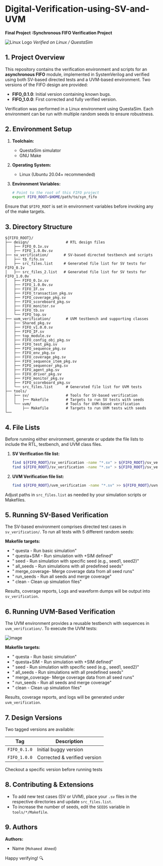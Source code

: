 # Digital-Verification-using-SV-and-UVM
**Final Project :Synchronous FIFO Verification Project**

![Linux Logo](https://github.com/user-attachments/assets/f09398cf-2c42-44b8-8788-27c0d7eb67fb)
*Verified on Linux / QuestaSim*

## 1. Project Overview

This repository contains the verification environment and scripts for an **asynchronous FIFO** module, implemented in SystemVerilog and verified using both SV-based directed tests and a UVM-based environment. Two versions of the FIFO design are provided:

* **FIFO\_0.1.0**: Initial version containing known bugs.
* **FIFO\_1.0.0**: First corrected and fully verified version.

Verification was performed in a Linux environment using QuestaSim. Each environment can be run with multiple random seeds to ensure robustness.

## 2. Environment Setup

1. **Toolchain:**

   * QuestaSim simulator
   * GNU Make
2. **Operating System:**

   * Linux (Ubuntu 20.04+ recommended)
3. **Environment Variables:**

   ```bash
   # Point to the root of this FIFO project
   export FIFO_ROOT=$HOME/path/to/syn_fifo
   ```

Ensure that `$FIFO_ROOT` is set in environment variables before invoking any of the make targets.

## 3. Directory Structure

```
${FIFO_ROOT}/
├── design/                 # RTL design files
│   ├── FIFO_0.1v.sv
│   ├── FIFO_1.0.0v.sv
├── sv_verification/       # SV-based directed testbench and scripts
│   ├── tb_fifo.sv
│   ├── src_files.list     # Generated file list for SV tests for FIFO_0.1v
│   ├── src_files_2.list   # Generated file list for SV tests for FIFO_1.0.0v
│   ├── FIFO_0.1v.sv
│   ├── FIFO_1.0.0v.sv
│   ├── FIFO_IF.sv
│   ├── FIFO_transaction_pkg.sv
│   ├── FIFO_coverage_pkg.sv
│   ├── FIFO_scoreboard_pkg.sv
│   ├── FIFO_monitor.sv
│   ├── FIFO_tb.sv
│   └── FIFO_top.sv
├── uvm_verification/       # UVM testbench and supporting classes
│   ├── Shared_pkg.sv      
│   ├── FIFO_v1.0.0.sv     
│   ├── FIFO_IF.sv        
│   ├── top_module.sv         
│   ├── FIFO_config_obj_pkg.sv         
│   ├── FIFO_test_pkg.sv        
│   ├── FIFO_sequence_pkg.sv         
│   ├── FIFO_env_pkg.sv         
│   ├── FIFO_coverage_pkg.sv        
│   ├── FIFO_sequence_item_pkg.sv         
│   ├── FIFO_sequencer_pkg.sv
│   ├── FIFO_agent_pkg.sv
│   ├── FIFO_driver_pkg.sv
│   ├── FIFO_monitor_pkg.sv
│   ├── FIFO_scoreboard_pkg.sv       
│   └── src_files.list      # Generated file list for UVM tests
├── tools/
│   ├── sv/                 # Tools for SV-based verification
│   │   ├── Makefile        # Targets to run SV tests with seeds
│   └── uvm/                # Tools for UVM-based verification
│       ├── Makefile        # Targets to run UVM tests with seeds
└── 
```

## 4. File Lists

Before running either environment, generate or update the file lists to include the RTL, testbench, and UVM class files.

1. **SV Verification file list:**

   ```bash
   find ${FIFO_ROOT}/sv_verification -name "*.sv" > ${FIFO_ROOT}/sv_verification/src_files.list
   find ${FIFO_ROOT}/sv_verification -name "*.sv" > ${FIFO_ROOT}/sv_verification/src_files_2.list
   ```

2. **UVM Verification file list:**

   ```bash
   find ${FIFO_ROOT}/uvm_verification -name "*.sv" >> ${FIFO_ROOT}/uvn_verification/src_files.list
   ```

Adjust paths in `src_files.list` as needed by your simulation scripts or Makefiles.

## 5. Running SV-Based Verification

The SV-based environment comprises directed test cases in `sv_verification/`. To run all tests with 5 different random seeds:

**Makefile targets:**

* "  questa        - Run basic simulation"
* "  questa+SIM    - Run simulation with +SIM defined"
* "  seed<number>  - Run simulation with specific seed (e.g., seed1, seed2)"
* "  all_seeds     - Run simulations with all predefined seeds"
* "  merge_coverage- Merge coverage data from all seed runs"
* "  run_seeds     - Run all seeds and merge coverage"
* "  clean         - Clean up simulation files"

Results, coverage reports, Logs and waveform dumps will be output into `sv_verification`.

## 6. Running UVM-Based Verification

The UVM environment provides a reusable testbench with sequences in `uvm_verification/`. To execute the UVM tests:

![image](https://github.com/user-attachments/assets/2411363b-336d-43b5-a474-5eb0197bf912)

**Makefile targets:**

* "  questa        - Run basic simulation"
* "  questa+SIM    - Run simulation with +SIM defined"
* "  seed<number>  - Run simulation with specific seed (e.g., seed1, seed2)"
* "  all_seeds     - Run simulations with all predefined seeds"
* "  merge_coverage- Merge coverage data from all seed runs"
* "  run_seeds     - Run all seeds and merge coverage"
* "  clean         - Clean up simulation files"	

Results, coverage reports, and logs will be generated under `uvm_verification`.

## 7. Design Versions

Two tagged versions are available:

| Tag          | Description                  |
| ------------ | ---------------------------- |
| `FIFO_0.1.0` | Initial buggy version        |
| `FIFO_1.0.0` | Corrected & verified version |

Checkout a specific version before running tests

## 8. Contributing & Extensions

* To add new test cases (SV or UVM), place your `.sv` files in the respective directories and update `src_files.list`.
* To increase the number of seeds, edit the `SEEDS` variable in `tools/*/Makefile`.

## 9. Authors

**Authors:**

* Name (`Mohamed Ahmed`)

Happy verifying! 🔍
